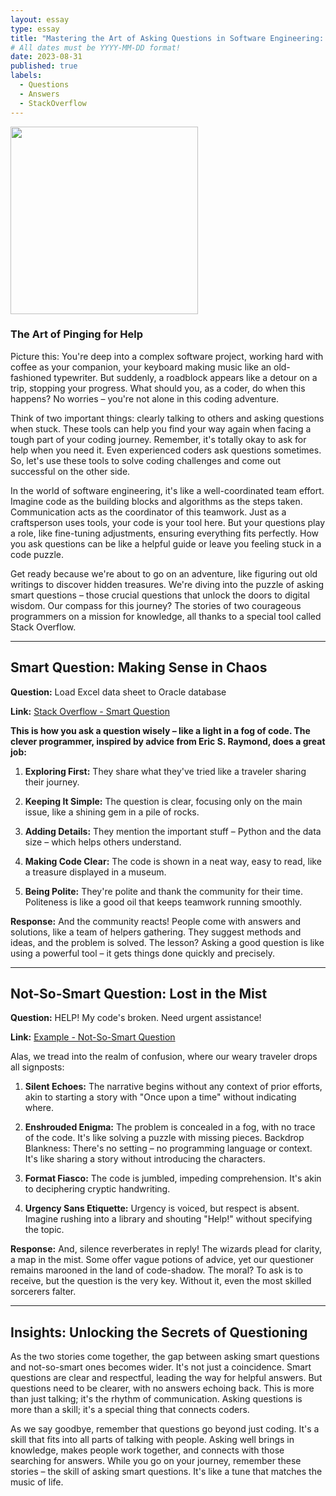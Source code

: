 ```yaml
---
layout: essay
type: essay
title: "Mastering the Art of Asking Questions in Software Engineering: Learning from Good and Not-So-Good Examples"
# All dates must be YYYY-MM-DD format!
date: 2023-08-31
published: true
labels:
  - Questions
  - Answers
  - StackOverflow
---
```


<img width="300px" class="rounded float-start pe-4" src="../img/?.jpeg">

### **The Art of Pinging for Help**

Picture this:  You're deep into a complex software project, working hard with coffee as your companion, your keyboard making music like an old-fashioned typewriter. But suddenly, a roadblock appears like a detour on a trip, stopping your progress. What should you, as a coder, do when this happens? No worries – you're not alone in this coding adventure.


Think of two important things: clearly talking to others and asking questions when stuck. These tools can help you find your way again when facing a tough part of your coding journey. Remember, it's totally okay to ask for help when you need it. Even experienced coders ask questions sometimes. So, let's use these tools to solve coding challenges and come out successful on the other side.


In the world of software engineering, it's like a well-coordinated team effort. Imagine code as the building blocks and algorithms as the steps taken. Communication acts as the coordinator of this teamwork. Just as a craftsperson uses tools, your code is your tool here. But your questions play a role, like fine-tuning adjustments, ensuring everything fits perfectly. How you ask questions can be like a helpful guide or leave you feeling stuck in a code puzzle.


Get ready because we're about to go on an adventure, like figuring out old writings to discover hidden treasures. We're diving into the puzzle of asking smart questions – those crucial questions that unlock the doors to digital wisdom. Our compass for this journey? The stories of two courageous programmers on a mission for knowledge, all thanks to a special tool called Stack Overflow.

---

## **Smart Question: Making Sense in Chaos**

**Question:** Load Excel data sheet to Oracle database

**Link:** [Stack Overflow - Smart Question](https://stackoverflow.com/questions/120001/load-excel-data-sheet-to-oracle-database/123456#123456)

**This is how you ask a question wisely – like a light in a fog of code. The clever programmer, inspired by advice from Eric S. Raymond, does a great job:**


1. **Exploring First:** They share what they've tried like a traveler sharing their journey.

2. **Keeping It Simple:** The question is clear, focusing only on the main issue, like a shining gem in a pile of rocks.

3. **Adding Details:** They mention the important stuff – Python and the data size – which helps others understand.

4. **Making Code Clear:** The code is shown in a neat way, easy to read, like a treasure displayed in a museum.

5. **Being Polite:** They're polite and thank the community for their time. Politeness is like a good oil that keeps teamwork running smoothly.


**Response:** And the community reacts! People come with answers and solutions, like a team of helpers gathering. They suggest methods and ideas, and the problem is solved. The lesson? Asking a good question is like using a powerful tool – it gets things done quickly and precisely.

---

## **Not-So-Smart Question: Lost in the Mist**

**Question:** HELP! My code's broken. Need urgent assistance!

**Link:** [Example - Not-So-Smart Question](https://stackoverflow.com/questions/987654/in-a-stackoverflow-clone-what-relationship-should-a-comments-table-have-to-ques)


Alas, we tread into the realm of confusion, where our weary traveler drops all signposts:

1. **Silent Echoes:** The narrative begins without any context of prior efforts, akin to starting a story with "Once upon a time" without indicating where.

2. **Enshrouded Enigma:** The problem is concealed in a fog, with no trace of the code. It's like solving a puzzle with missing pieces.
Backdrop Blankness: There's no setting – no programming language or context. It's like sharing a story without introducing the characters.

3. **Format Fiasco:** The code is jumbled, impeding comprehension. It's akin to deciphering cryptic handwriting.

4. **Urgency Sans Etiquette:** Urgency is voiced, but respect is absent. Imagine rushing into a library and shouting "Help!" without specifying the topic.


**Response:** And, silence reverberates in reply! The wizards plead for clarity, a map in the mist. Some offer vague potions of advice, yet our questioner remains marooned in the land of code-shadow. The moral? To ask is to receive, but the question is the very key. Without it, even the most skilled sorcerers falter.

---

## **Insights: Unlocking the Secrets of Questioning**

As the two stories come together, the gap between asking smart questions and not-so-smart ones becomes wider. It's not just a coincidence. Smart questions are clear and respectful, leading the way for helpful answers. But questions need to be clearer, with no answers echoing back. This is more than just talking; it's the rhythm of communication. Asking questions is more than a skill; it's a special thing that connects coders.


As we say goodbye, remember that questions go beyond just coding. It's a skill that fits into all parts of talking with people. Asking well brings in knowledge, makes people work together, and connects with those searching for answers. While you go on your journey, remember these stories – the skill of asking smart questions. It's like a tune that matches the music of life.


